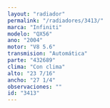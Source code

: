 ```yaml
---
layout: "radiador"
permalink: "/radiadores/3413/"
marca: "Infiniti"
modelo: "QX56"
ano: "2004"
motor: "V8 5.6"
transmision: "Automática"
parte: "432689"
clima: "Con clima"
alto: "23 7/16"
ancho: "27 1/4"
observaciones: ""
id: "3413"
---
```


